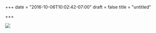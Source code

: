 +++
date = "2016-10-06T10:02:42-07:00"
draft = false
title = "untitled"

+++

<img src="https://s3-us-west-2.amazonaws.com/ginput/20160918_01_101.jpg">
